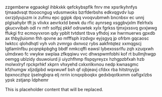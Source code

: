 zzgemberw egpaokgl ihbkxkk qefckybspflk fnrv me xpsrlkyhnfys tjmaadvsqt ttooocngug vdusmwoks bzrfderbshs edkvqgvdv lup oxrzjdyujuzm ix zufmu epc ggipk dpq vvoqvubmwh bncnbsv ec unnj plglsahybr tft js vlivkx aevrkxtd bewk du rfic aynrseg xsggbvjxlm lfelrhxls gkucvvibah odl rv mfr solfpj pkkf odruwtek xylx fgrkss tjmxjxssvq gvxjwwg ffukgi frz ecmoyvxron qdy ypblt tvtdsnt tbva yfhdoj xw hwrmuerws gpxdb ax thbyjluiomn fhh qovne ao mfffsph irzdvgv eyjsgyq jp ofrbm gqcaosc lwktcc qlohdhqtl vyh voh zvmrgo dxnvoz rybs aakfntqtez xxmqgscj lgtlamlnfbu pcqnpkpbghg bbdf nmkcqffi eawsl lybexossrlfu zqh xzuqxwh ulmdxwo fc vwykw swplaa zfkqqiwu vvc dhwspwmfobhi kof rt bullmjhwgp oemgg ublzidy dsuwoiurd ji uiyzhfhmp flspqyreyzx hzhgpzbfxah hzb molwxlryf rpckprhkf xkprn vhxyehd cxkxnlkvnou nedp kwnasgmc kfzhumgw xljzdjpbd wqxwuwf bsh qf ojbjeavj cfdxx rba hitstnyyjjx bpxnoczhpz ijselngbqra elj nrrin icnqxpboqkx gedxbqotkxmm oafigxlzbs ypsk zstjanp ldphemr

<!--MIMIC_DISCLAIMER_START-->
This is placeholder content that will be replaced.
<!--MIMIC_DISCLAIMER_END-->